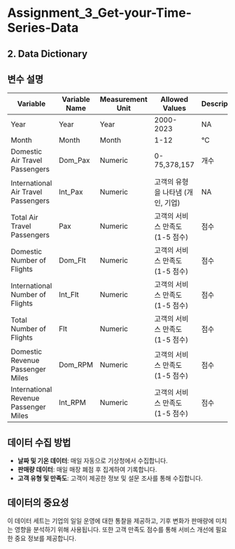 # Assignment_3_Get-your-Time-Series-Data

## 2. Data Dictionary

## 변수 설명

| Variable         | Variable Name       | Measurement Unit         | Allowed Values                                            | Description |
|----------------|------------|----------------|-------------------------------------------------|------|
| Year           | Year       | Year           | 2000-2023                            | NA   | 
| Month           | Month      | Month           | 1-12                            | °C   | 
| Domestic Air Travel Passengers          | Dom_Pax    | Numeric         | 0-75,378,157                                   | 개수 |
| International Air Travel Passengers   | Int_Pax| Numeric       | 고객의 유형을 나타냄 (개인, 기업)                  | NA   |
| Total Air Travel Passengers    | Pax    | Numeric     | 고객의 서비스 만족도 (1-5 점수)                   | 점수 |
| Domestic Number of Flights  | Dom_Flt    | Numeric     | 고객의 서비스 만족도 (1-5 점수)                   | 점수 |
| International Number of Flights    | Int_Flt    | Numeric     | 고객의 서비스 만족도 (1-5 점수)                   | 점수 |
| Total Number of Flights   | Flt    | Numeric     | 고객의 서비스 만족도 (1-5 점수)                   | 점수 |
| Domestic Revenue Passenger Miles   | Dom_RPM    | Numeric     | 고객의 서비스 만족도 (1-5 점수)                   | 점수 |
| International Revenue Passenger Miles   | Int_RPM    | Numeric     | 고객의 서비스 만족도 (1-5 점수)                   | 점수 |


## 데이터 수집 방법

- **날짜 및 기온 데이터**: 매일 자동으로 기상청에서 수집합니다.
- **판매량 데이터**: 매일 매장 폐점 후 집계하여 기록합니다.
- **고객 유형 및 만족도**: 고객이 제공한 정보 및 설문 조사를 통해 수집합니다.

## 데이터의 중요성

이 데이터 세트는 기업의 일일 운영에 대한 통찰을 제공하고, 기후 변화가 판매량에 미치는 영향을 분석하기 위해 사용됩니다. 또한 고객 만족도 점수를 통해 서비스 개선에 필요한 중요 정보를 제공합니다.

